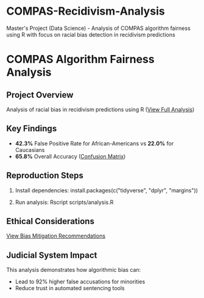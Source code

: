 # COMPAS-Recidivism-Analysis
Master's Project (Data Science) - Analysis of COMPAS algorithm fairness using R with focus on racial bias detection in recidivism predictions

# COMPAS Algorithm Fairness Analysis

## Project Overview
Analysis of racial bias in recidivism predictions using R ([View Full Analysis](docs/analysis.html))

## Key Findings
- **42.3%** False Positive Rate for African-Americans vs **22.0%** for Caucasians
- **65.8%** Overall Accuracy ([Confusion Matrix](scripts/analysis.R))

## Reproduction Steps
1. Install dependencies:
install.packages(c("tidyverse", "dplyr", "margins"))

2. Run analysis:
Rscript scripts/analysis.R


## Ethical Considerations
[View Bias Mitigation Recommendations](docs/ethical_impact.md)

## Judicial System Impact
This analysis demonstrates how algorithmic bias can:
- Lead to 92% higher false accusations for minorities
- Reduce trust in automated sentencing tools

